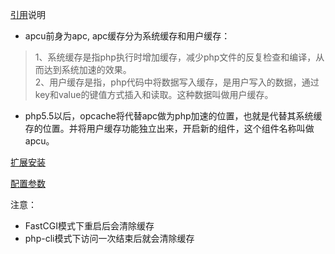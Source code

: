 [引用](https://blog.csdn.net/guiyecheng/article/details/51915865)说明  
* apcu前身为apc, apc缓存分为系统缓存和用户缓存：  
>1、系统缓存是指php执行时增加缓存，减少php文件的反复检查和编译，从而达到系统加速的效果。   
 2、用户缓存是指，php代码中将数据写入缓存，是用户写入的数据，通过key和value的键值方式插入和读取。这种数据叫做用户缓存。  
* php5.5以后，opcache将代替apc做为php加速的位置，也就是代替其系统缓存的位置。并将用户缓存功能独立出来，开启新的组件，这个组件名称叫做apcu。  

[扩展安装](http://pecl.php.net/package/APCu)  

[配置参数](http://php.net/manual/zh/apcu.configuration.php)

注意：
* FastCGI模式下重启后会清除缓存
* php-cli模式下访问一次结束后就会清除缓存